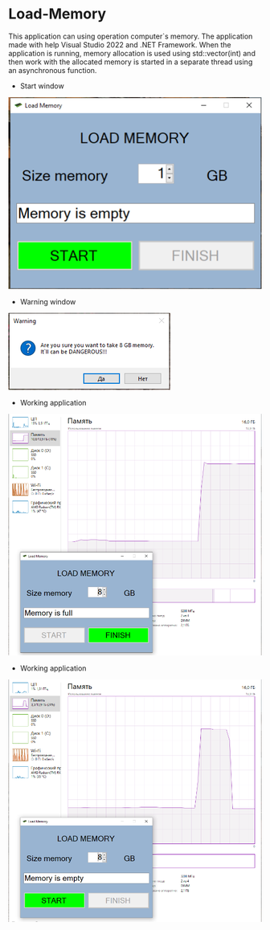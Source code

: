 # Load-Memory
This application can using operation computer`s memory. The application made with help Visual Studio 2022 and .NET Framework. When the application is running, memory allocation is used using std::vector(int) and then work with the allocated memory is started in a separate thread using an asynchronous function.

- Start window

![Image alt](https://github.com/Alex-0024/Load-Memory/blob/master/1.png)
- Warning window

![Image alt](https://github.com/Alex-0024/Load-Memory/blob/master/2.png)
- Working application

![Image alt](https://github.com/Alex-0024/Load-Memory/blob/master/3.png)
- Working application

![Image alt](https://github.com/Alex-0024/Load-Memory/blob/master/4.png)
